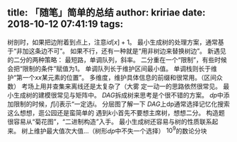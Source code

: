 title: 「随笔」简单的总结
author: kririae
date: 2018-10-12 07:41:19
tags:
---
<!--more-->

树剖时，如果把边附着到点上，注意$id[x] + 1$。
最小生成树的处理方案，通常基于“非加这条边不可”。
如果不行，还有一种就是“用非树边来替换树边”。
新遇见的二分的两种策略：
最短路，单调队列，斜率。
二分重在一个“限制”，有些时候会把“限制的条件”赋值为1。
单调队列长于维护区间最小值。
单调栈则长于维护“第一个$xx$某元素的位置”。
多维度，维护具体信息的前缀和很常用。（区间众数）
考场上用并查集来离线还是太复杂了（大雾
定一动一的思路依然很常见。
最小生成树的建模很常见与矩阵中。
$DAG$拆成树来思考是个很不错的方案。
$dp$中添加限制的时候，$f[i]$表示“一定选$i$。
分层图了解一下
$DAG$上dp通常选择记忆化搜索
这么想想，逛公园还是蛮简单的
遇到$k$小首先不要想主席树，想想二分。
构造题很容易从“菊花图”，“二进制构造”入手。
最小生成树还容易与树的性质联系起来。
树上维护最大值次大值...（树形$dp$中不失一个选择）
$10^9$的数论分块